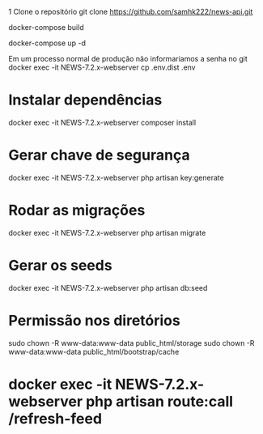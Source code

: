 1 Clone o repositório
git clone https://github.com/samhk222/news-api.git

docker-compose build

docker-compose up -d

Em um processo normal de produção não informariamos a senha no git
docker exec -it NEWS-7.2.x-webserver cp .env.dist .env

# Instalar dependências
docker exec -it NEWS-7.2.x-webserver composer install

# Gerar chave de segurança
docker exec -it NEWS-7.2.x-webserver php artisan key:generate

# Rodar as migrações
docker exec -it NEWS-7.2.x-webserver php artisan migrate

# Gerar os seeds
docker exec -it NEWS-7.2.x-webserver php artisan db:seed

# Permissão nos diretórios
sudo chown -R www-data:www-data public_html/storage
sudo chown -R www-data:www-data public_html/bootstrap/cache

# docker exec -it NEWS-7.2.x-webserver php artisan route:call /refresh-feed